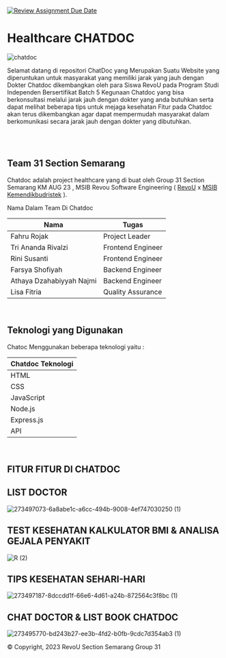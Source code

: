 [![Review Assignment Due Date](https://classroom.github.com/assets/deadline-readme-button-24ddc0f5d75046c5622901739e7c5dd533143b0c8e959d652212380cedb1ea36.svg)](https://classroom.github.com/a/0wBSnje4)
# Healthcare CHATDOC

![chatdoc](https://github.com/Kampus-Merdeka-Software-Engineering/FE-Semarang-31/assets/65585044/0d400b58-6e9f-48e8-9922-1d42f48e2cf7)


<p>
Selamat datang di repositori ChatDoc yang Merupakan Suatu Website yang diperuntukan untuk masyarakat yang memiliki jarak yang jauh dengan Dokter
Chatdoc dikembangkan oleh para Siswa RevoU pada Program Studi Independen Bersertifikat Batch 5
Kegunaan Chatdoc yang bisa berkonsultasi melalui jarak jauh dengan dokter yang anda butuhkan serta dapat melihat beberapa tips untuk mejaga kesehatan
Fitur pada Chatdoc akan terus dikembangkan agar dapat mempermudah masyarakat dalam berkomunikasi secara jarak jauh dengan dokter yang dibutuhkan.</p>
<br><br>

##  Team 31 Section Semarang
Chatdoc adalah project healthcare yang di buat oleh Group 31 Section Semarang KM AUG 23 , MSIB Revou Software Engineering ( [RevoU](https://revou.co/) x [MSIB Kemendikbudristek](https://www.kemdikbud.go.id/) ). 
<br>

<p>Nama Dalam Team Di Chatdoc</p>

| Nama                   | Tugas                 |
|------------------------|-----------------------|
| Fahru Rojak            | Project Leader        |
| Tri Ananda Rivalzi     | Frontend Engineer     |
| Rini Susanti           | Frontend Engineer     |
| Farsya Shofiyah        | Backend Engineer      |
|Athaya Dzahabiyyah Najmi| Backend Engineer      |
| Lisa Fitria            | Quality Assurance     |

<br>


## Teknologi yang Digunakan
Chatoc Menggunakan beberapa teknologi yaitu :

| Chatdoc Teknologi |
|-------------------|
| HTML              |
| CSS               |
| JavaScript        |
| Node.js           | 
| Express.js        |
| API               |
<br>

## FITUR FITUR DI CHATDOC


## LIST DOCTOR

![273497073-6a8abe1c-a6cc-494b-9008-4ef747030250 (1)](https://github.com/Kampus-Merdeka-Software-Engineering/FE-Semarang-31/assets/65585044/b757d3cc-bccf-4080-9e60-1485a9d7a7ed)


## TEST KESEHATAN KALKULATOR BMI & ANALISA GEJALA PENYAKIT

![R (2)](https://github.com/Kampus-Merdeka-Software-Engineering/FE-Semarang-31/assets/65585044/319ab688-0981-4b75-b55e-4cd51d45bb81)


## TIPS KESEHATAN SEHARI-HARI

![273497187-8dccdd1f-66e6-4d61-a24b-872564c3f8bc (1)](https://github.com/Kampus-Merdeka-Software-Engineering/FE-Semarang-31/assets/65585044/8750faad-f268-46d2-ad5b-939e7aab4b4c)

## CHAT DOCTOR & LIST BOOK CHATDOC

![273495770-bd243b27-ee3b-4fd2-b0fb-9cdc7d354ab3 (1)](https://github.com/Kampus-Merdeka-Software-Engineering/FE-Semarang-31/assets/65585044/c2f2b974-b978-4c6a-8dbc-eb1e8905ab8f)


© Copyright, 2023 RevoU Section Semarang Group 31

